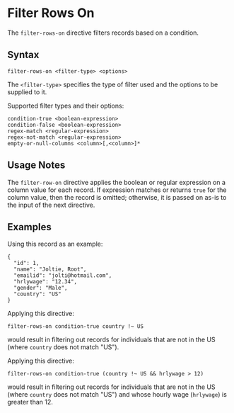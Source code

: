 # Filter Rows On

The `filter-rows-on` directive filters records based on a condition.


## Syntax
```
filter-rows-on <filter-type> <options>
```

The `<filter-type>` specifies the type of filter used and the options to be supplied to it.

Supported filter types and their options:

```
condition-true <boolean-expression>
condition-false <boolean-expression>
regex-match <regular-expression>
regex-not-match <regular-expression>
empty-or-null-columns <column>[,<column>]*
```


## Usage Notes

The `filter-row-on` directive applies the boolean or regular expression on a column value
for each record. If expression matches or returns `true` for the column value, then the
record is omitted; otherwise, it is passed on as-is to the input of the next directive.


## Examples

Using this record as an example:
```
{
  "id": 1,
  "name": "Joltie, Root",
  "emailid": "jolti@hotmail.com",
  "hrlywage": "12.34",
  "gender": "Male",
  "country": "US"
}
```

Applying this directive:
```
filter-rows-on condition-true country !~ US
```
would result in filtering out records for individuals that are not in the US (where
`country` does not match "US").

Applying this directive:
```
filter-rows-on condition-true (country !~ US && hrlywage > 12)
```
would result in filtering out records for individuals that are not in the US (where
`country` does not match "US") and whose hourly wage (`hrlywage`) is greater than 12.
